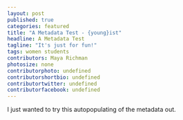 ```yaml
---
layout: post
published: true
categories: featured
title: "A Metadata Test - {young}ist"
headline: A Metadata Test
tagline: "It's just for fun!"
tags: women students
contributors: Maya Richman
photosize: none
contributorphoto: undefined
contributorshortbio: undefined
contributortwitter: undefined
contributorfacebook: undefined
---
```


I just wanted to try this autopopulating of the metadata out.